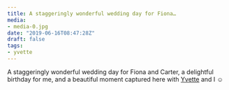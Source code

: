 ```yaml
---
title: A staggeringly wonderful wedding day for Fiona…
media:
- media-0.jpg
date: "2019-06-16T08:47:28Z"
draft: false
tags:
- yvette
---
```

A staggeringly wonderful wedding day for Fiona and Carter, a delightful birthday for me, and a beautiful moment captured here with [Yvette](/tags/yvette) and I ☺️
